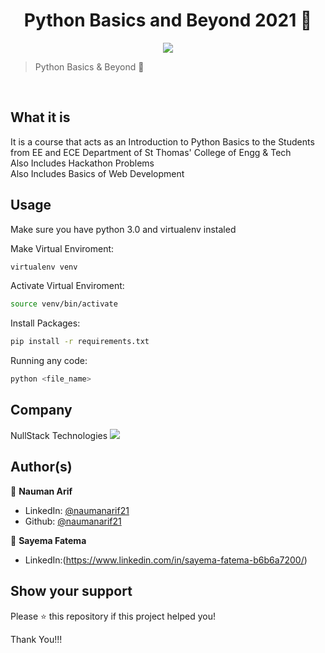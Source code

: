 <h1 align="center">Python Basics and Beyond 2021 🚀</h1>
<p align="center">
  <img src="https://nullstacks.com/static/nullstack-technologies/img/navbar_logo.png" />
</p>

> Python Basics & Beyond 🚀
<br>

## What it is

It is a course that acts as an Introduction to Python Basics to the Students from EE and ECE Department of St Thomas' College of Engg & Tech
<br>
Also Includes Hackathon Problems
<br>
Also Includes Basics of Web Development

##  Usage

Make sure you have python 3.0 and virtualenv instaled

Make Virtual Enviroment:

```sh
virtualenv venv
```


Activate Virtual Enviroment:

```sh
source venv/bin/activate
```

Install Packages:

```sh
pip install -r requirements.txt
```

Running any code:

```sh
python <file_name>
```

## Company

NullStack Technologies
<a href="https://nullstacks.com"><img src="https://nullstacks.com/wp-content/uploads/2019/04/Nullstack-icon-150x150.png" /></a>

## Author(s)

👤 **Nauman Arif**

- LinkedIn: [@naumanarif21](https://www.linkedin.com/in/nauman-arif/)
- Github: [@naumanarif21](https://github.com/naumanarif21)

👤 **Sayema Fatema**

- LinkedIn:(https://www.linkedin.com/in/sayema-fatema-b6b6a7200/)


## Show your support

Please ⭐️ this repository if this project helped you!

Thank You!!!
